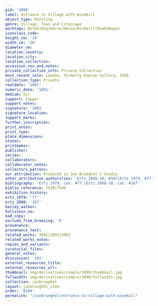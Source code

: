 ```yaml
---
pid: '3090'
label: Entrance to Village with Windmill
object_type: Painting
genre: Village, Town and Cityscape
worktags: Birds|Dog|Horse|House|Windmill|Road|Wagon
iconclass_code:
height_cm: '18'
width_cm: '26'
diameter_cm:
location_country:
location_city:
location_collection:
accession_nos_and_notes:
private_collection_info: Private Collection
most_recent_sale: London, formerly Kaplan Gallery, 1956
collection_type: Private
realdate: '1601'
numeric_date: '1601'
medium: Oil
support: Copper
support_notes:
signature: '1601'
signature_location:
support_marks:
further_inscription:
print_notes:
print_type:
plate_dimensions:
states:
printmaker:
publisher:
series:
collaborators:
collaborator_notes:
collectors_patrons:
our_attribution: Produced in Jan Brueghel's Studio
other_attribution_authorities: 'Ertz 2008-10, #167|Ertz 1979, #77'
bibliography: 'Ertz 1979, cat. #77 |Ertz 2008-10, cat. #167'
biblio_reference: 7539|7540
exhibition_history:
ertz_1979: '77'
ertz_2008: '167'
bailey_walker:
hollstein_no:
bad_copy:
exclude_from_browsing: '0'
provenance:
provenance_text:
related_works: 3092|3091|3093
related_works_notes:
copies_and_variants:
curatorial_files:
general_notes:
discussion: '181'
external_resources_title:
external_resources_url:
thumbnail: img/derivatives/simple/3090/thumbnail.jpg
fullwidth: img/derivatives/simple/3090/fullwidth.jpg
collection: janbrueghel
layout: janbrueghel_item
order: '0189'
permalink: "/janbrueghel/entrance-to-village-with-windmill"
---
```

